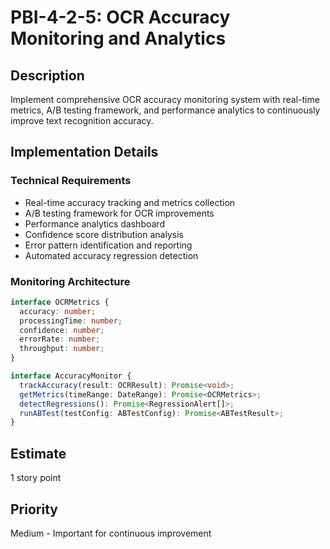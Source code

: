 # PBI-4-2-5: OCR Accuracy Monitoring and Analytics

## Description

Implement comprehensive OCR accuracy monitoring system with real-time metrics, A/B testing framework, and performance
analytics to continuously improve text recognition accuracy.

## Implementation Details

### Technical Requirements

- Real-time accuracy tracking and metrics collection
- A/B testing framework for OCR improvements
- Performance analytics dashboard
- Confidence score distribution analysis
- Error pattern identification and reporting
- Automated accuracy regression detection

### Monitoring Architecture

```typescript
interface OCRMetrics {
  accuracy: number;
  processingTime: number;
  confidence: number;
  errorRate: number;
  throughput: number;
}

interface AccuracyMonitor {
  trackAccuracy(result: OCRResult): Promise<void>;
  getMetrics(timeRange: DateRange): Promise<OCRMetrics>;
  detectRegressions(): Promise<RegressionAlert[]>;
  runABTest(testConfig: ABTestConfig): Promise<ABTestResult>;
}
```

## Estimate

1 story point

## Priority

Medium - Important for continuous improvement
